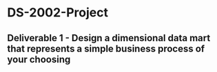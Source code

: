# DS-2002-Project

## Deliverable 1 - Design a dimensional data mart that represents a simple business process of your choosing
